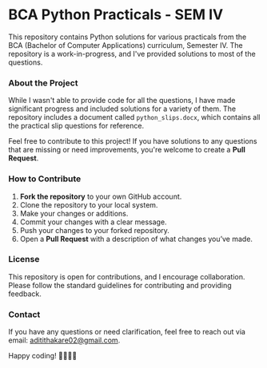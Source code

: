 # BCA Python Practicals - SEM IV

This repository contains Python solutions for various practicals from the BCA (Bachelor of Computer Applications) curriculum, Semester IV. The repository is a work-in-progress, and I've provided solutions to most of the questions.

### About the Project

While I wasn't able to provide code for all the questions, I have made significant progress and included solutions for a variety of them. The repository includes a document called `python_slips.docx`, which contains all the practical slip questions for reference.

Feel free to contribute to this project! If you have solutions to any questions that are missing or need improvements, you're welcome to create a **Pull Request**.

### How to Contribute

1. **Fork the repository** to your own GitHub account.
2. Clone the repository to your local system.
3. Make your changes or additions.
4. Commit your changes with a clear message.
5. Push your changes to your forked repository.
6. Open a **Pull Request** with a description of what changes you’ve made.

### License

This repository is open for contributions, and I encourage collaboration. Please follow the standard guidelines for contributing and providing feedback.

### Contact

If you have any questions or need clarification, feel free to reach out via email: [aditithakare02@gmail.com](mailto:aditithakare02@gmail.com).

Happy coding! 👩‍💻👨‍💻
